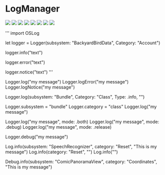 # LogManager

![](https://img.shields.io/badge/license-MIT-green) ![](https://img.shields.io/badge/maintained%3F-Yes-green) ![](https://img.shields.io/badge/swift-5.4-green) ![](https://img.shields.io/badge/iOS-13.0-red) ![](https://img.shields.io/badge/macOS-10.15-red) ![](https://img.shields.io/badge/tvOS-13.0-red) ![](https://img.shields.io/badge/watchOS-6.0-red) ![](https://img.shields.io/badge/release-v1.0.8-blue)


'''
import OSLog

let logger = Logger(subsystem: "BackyardBirdData", Category: "Account")

logger.info("text")

logger.error("text")

logger.notice("text")
'''

Logger.log("my message")
Logger.logError("my message")
Logger.logNotice("my message")

Logger.log(subsystem: "Bundle", Category: "Class", Type: .info, "")

Logger.subsystem = "bundle"
Logger.category = "class"
Logger.log("my message")

Logger.log("my message", mode: .both)
Logger.log("my message", mode: .debug)
Logger.log("my message", mode: .release)

Logger.debug("my message")

Log.info(subsystem: "SpeechRecognizer", category: "Reset", "This is my message")
Log.info(category: "Reset", "")
Log.info("")

Debug.info(subsystem: "ComicPanoramaView", category: "Coordinates", "This is my message")
